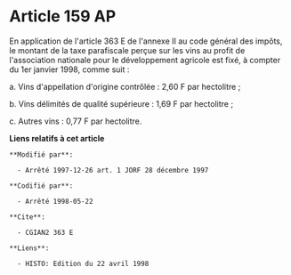 # Article 159 AP

En application de l'article 363 E de l'annexe II au code général des impôts, le montant de la taxe parafiscale perçue sur les
vins au profit de l'association nationale pour le développement agricole est fixé, à compter du 1er janvier 1998, comme
suit :

a. Vins d'appellation d'origine contrôlée : 2,60 F par hectolitre ;

b. Vins délimités de qualité supérieure : 1,69 F par hectolitre ;

c. Autres vins : 0,77 F par hectolitre.

**Liens relatifs à cet article**

	**Modifié par**:

	  - Arrêté 1997-12-26 art. 1 JORF 28 décembre 1997

	**Codifié par**:

	  - Arrêté 1998-05-22

	**Cite**:

	  - CGIAN2 363 E

	**Liens**:

	  - HISTO: Edition du 22 avril 1998
